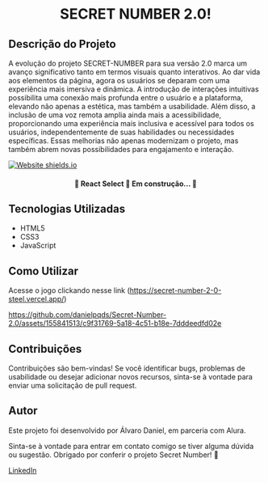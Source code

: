 <h1 align="center">SECRET NUMBER 2.0!</h1>

## Descrição do Projeto
<p>A evolução do projeto SECRET-NUMBER para sua versão 2.0 marca um avanço significativo tanto em termos visuais quanto interativos. Ao dar vida aos elementos da página, agora os usuários se deparam com uma experiência mais imersiva e dinâmica. A introdução de interações intuitivas possibilita uma conexão mais profunda entre o usuário e a plataforma, elevando não apenas a estética, mas também a usabilidade. Além disso, a inclusão de uma voz remota amplia ainda mais a acessibilidade, proporcionando uma experiência mais inclusiva e acessível para todos os usuários, independentemente de suas habilidades ou necessidades específicas. Essas melhorias não apenas modernizam o projeto, mas também abrem novas possibilidades para engajamento e interação.</p>

<image align="center">[![Website shields.io](https://img.shields.io/website-up-down-green-red/http/shields.io.svg)](http://shields.io/)</image>

<h4 align="center"> 
	🚧  React Select 🚀 Em construção...  🚧
</h4>


## Tecnologias Utilizadas
- HTML5
- CSS3
- JavaScript

## Como Utilizar

Acesse o jogo clickando nesse link (https://secret-number-2-0-steel.vercel.app/)






https://github.com/danielpqds/Secret-Number-2.0/assets/155841513/c9f31769-5a18-4c51-b18e-7dddeedfd02e



## Contribuições
Contribuições são bem-vindas! Se você identificar bugs, problemas de usabilidade ou desejar adicionar novos recursos, sinta-se à vontade para enviar uma solicitação de pull request.

## Autor
Este projeto foi desenvolvido por Álvaro Daniel, em parceria com Alura.

Sinta-se à vontade para entrar em contato comigo se tiver alguma dúvida ou sugestão. Obrigado por conferir o projeto Secret Number! 🚀

[LinkedIn](https://www.linkedin.com/in/%C3%A1lvaro-daniel-5a76562a9/)

